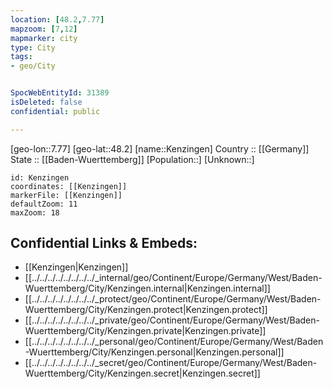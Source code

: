 ```yaml
---
location: [48.2,7.77] 
mapzoom: [7,12] 
mapmarker: city 
type: City
tags:
- geo/City


SpocWebEntityId: 31389
isDeleted: false
confidential: public

---
```

[geo-lon::7.77] 
[geo-lat::48.2] 
[name::Kenzingen] 
Country :: [[Germany]]  
State :: [[Baden-Wuerttemberg]] 
[Population::] 
[Unknown::] 


```leaflet
id: Kenzingen
coordinates: [[Kenzingen]] 
markerFile: [[Kenzingen]] 
defaultZoom: 11 
maxZoom: 18
```


## Confidential Links & Embeds: 
- [[Kenzingen|Kenzingen]]  
- [[../../../../../../../../_internal/geo/Continent/Europe/Germany/West/Baden-Wuerttemberg/City/Kenzingen.internal|Kenzingen.internal]] 
- [[../../../../../../../../_protect/geo/Continent/Europe/Germany/West/Baden-Wuerttemberg/City/Kenzingen.protect|Kenzingen.protect]] 
- [[../../../../../../../../_private/geo/Continent/Europe/Germany/West/Baden-Wuerttemberg/City/Kenzingen.private|Kenzingen.private]] 
- [[../../../../../../../../_personal/geo/Continent/Europe/Germany/West/Baden-Wuerttemberg/City/Kenzingen.personal|Kenzingen.personal]] 
- [[../../../../../../../../_secret/geo/Continent/Europe/Germany/West/Baden-Wuerttemberg/City/Kenzingen.secret|Kenzingen.secret]] 
